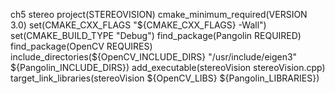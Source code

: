 ch5 stereo
project(STEREOVISION)
cmake_minimum_required(VERSION 3.0)
set(CMAKE_CXX_FLAGS "${CMAKE_CXX_FLAGS} -Wall")
set(CMAKE_BUILD_TYPE "Debug")
find_package(Pangolin REQUIRED)
find_package(OpenCV REQUIRES)
include_directories(${OpenCV_INCLUDE_DIRS} "/usr/include/eigen3" ${Pangolin_INCLUDE_DIRS})
add_executable(stereoVision stereoVision.cpp)
target_link_libraries(stereoVision ${OpenCV_LIBS} ${Pangolin_LIBRARIES})

